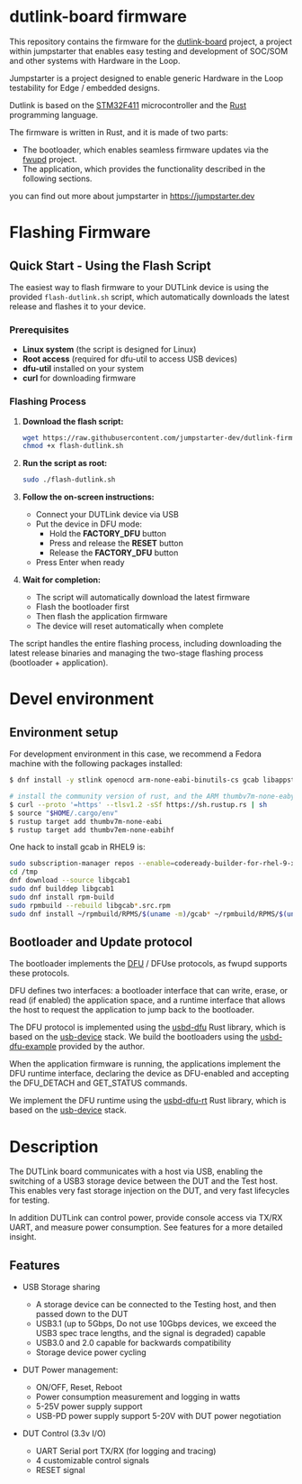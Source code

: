 # dutlink-board firmware

This repository contains the firmware for the [dutlink-board](https://github.com/jumpstarter-dev/dutlink-board) project, a project within jumpstarter
that enables easy testing and development of SOC/SOM and other systems with Hardware in the Loop.

Jumpstarter is a project designed to enable generic Hardware in the Loop testability for Edge / embedded designs.

Dutlink is based on the [STM32F411](https://www.st.com/en/microcontrollers-microprocessors/stm32f411.html)
microcontroller and the [Rust](https://www.rust-lang.org/) programming language.

The firmware is written in Rust, and it is made of two parts:

- The bootloader, which enables seamless firmware updates via the [fwupd](https://fwupd.org) project.
- The application, which provides the functionality described in the following sections.

you can find out more about jumpstarter in https://jumpstarter.dev

# Flashing Firmware

## Quick Start - Using the Flash Script

The easiest way to flash firmware to your DUTLink device is using the provided `flash-dutlink.sh` script, which automatically downloads the latest release and flashes it to your device.

### Prerequisites

- **Linux system** (the script is designed for Linux)
- **Root access** (required for dfu-util to access USB devices)
- **dfu-util** installed on your system
- **curl** for downloading firmware

### Flashing Process

1. **Download the flash script:**

   ```bash
   wget https://raw.githubusercontent.com/jumpstarter-dev/dutlink-firmware/main/flash-dutlink.sh
   chmod +x flash-dutlink.sh
   ```

2. **Run the script as root:**

   ```bash
   sudo ./flash-dutlink.sh
   ```

3. **Follow the on-screen instructions:**
   - Connect your DUTLink device via USB
   - Put the device in DFU mode:
     - Hold the **FACTORY_DFU** button
     - Press and release the **RESET** button
     - Release the **FACTORY_DFU** button
   - Press Enter when ready

4. **Wait for completion:**
   - The script will automatically download the latest firmware
   - Flash the bootloader first
   - Then flash the application firmware
   - The device will reset automatically when complete

The script handles the entire flashing process, including downloading the latest release binaries and managing the two-stage flashing process (bootloader + application).

# Devel environment

## Environment setup

For development environment in this case, we recommend a Fedora machine with the following
packages installed:

```bash
$ dnf install -y stlink openocd arm-none-eabi-binutils-cs gcab libappstream-glib rpm-build copr-cli dfu-util

# install the community version of rust, and the ARM thumbv7m-none-eaby target
$ curl --proto '=https' --tlsv1.2 -sSf https://sh.rustup.rs | sh
$ source "$HOME/.cargo/env"
$ rustup target add thumbv7m-none-eabi
$ rustup target add thumbv7em-none-eabihf

```

One hack to install gcab in RHEL9 is:

```bash
sudo subscription-manager repos --enable=codeready-builder-for-rhel-9-x86_64-rpms
cd /tmp
dnf download --source libgcab1
sudo dnf builddep libgcab1
sudo dnf install rpm-build
sudo rpmbuild --rebuild libgcab*.src.rpm
sudo dnf install ~/rpmbuild/RPMS/$(uname -m)/gcab* ~/rpmbuild/RPMS/$(uname -m)/libgcab*
```

## Bootloader and Update protocol

The bootloader implements the [DFU](https://www.usb.org/sites/default/files/DFU_1.1.pdf)
/ DFUse protocols, as fwupd supports these protocols.

DFU defines two interfaces: a bootloader interface that can write, erase, or read (if enabled) the
application space, and a runtime interface that allows the host to request the application to jump
back to the bootloader.

The DFU protocol is implemented using the [usbd-dfu](https://github.com/vitalyvb/usbd-dfu) Rust
library, which is based on the [usb-device](https://github.com/rust-embedded-community/usb-device)
stack. We build the bootloaders using the [usbd-dfu-example](https://github.com/vitalyvb/usbd-dfu-example)
provided by the author.

When the application firmware is running, the applications implement the DFU runtime interface,
declaring the device as DFU-enabled and accepting the DFU_DETACH and GET_STATUS commands.

We implement the DFU runtime using the [usbd-dfu-rt](https://github.com/jedrzejboczar/usbd-dfu-rt) Rust
library, which is based on the [usb-device](https://github.com/rust-embedded-community/usb-device) stack.

# Description

The DUTLink board communicates with a host via USB, enabling the switching of a USB3 storage device
between the DUT and the Test host. This enables very fast storage injection on the DUT,
and very fast lifecycles for testing.

In addition DUTLink can control power, provide console access via TX/RX UART, and measure power
consumption. See features for a more detailed insight.

## Features

- USB Storage sharing
  - A storage device can be connected to the Testing host, and then passed down to the DUT
  - USB3.1 (up to 5Gbps, Do not use 10Gbps devices, we exceed the USB3 spec trace lengths, and the signal is degraded) capable
  - USB3.0 and 2.0 capable for backwards compatibility
  - Storage device power cycling

- DUT Power management:
  - ON/OFF, Reset, Reboot
  - Power consumption measurement and logging in watts
  - 5-25V power supply support
  - USB-PD power supply support 5-20V with DUT power negotiation

- DUT Control (3.3v I/O)
  - UART Serial port TX/RX (for logging and tracing)
  - 4 customizable control signals
  - RESET signal
